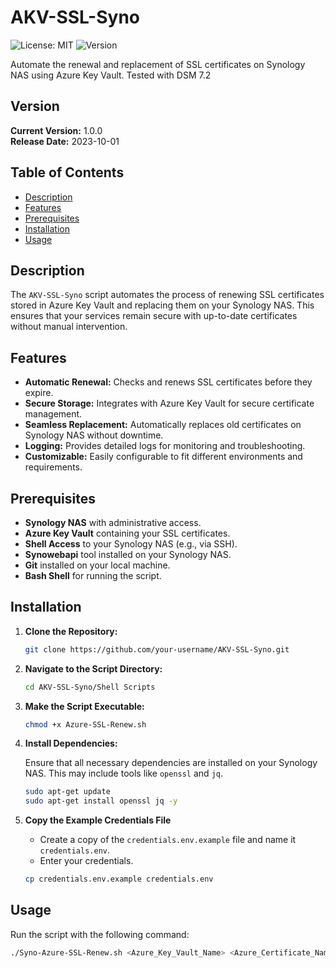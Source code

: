 # AKV-SSL-Syno

![License: MIT](https://img.shields.io/badge/License-MIT-yellow.svg)
![Version](https://img.shields.io/badge/Version-1.0.0-blue.svg)

Automate the renewal and replacement of SSL certificates on Synology NAS using Azure Key Vault.
Tested with DSM 7.2

## Version

**Current Version:** 1.0.0  
**Release Date:** 2023-10-01

## Table of Contents

- [Description](#description)
- [Features](#features)
- [Prerequisites](#prerequisites)
- [Installation](#installation)
- [Usage](#usage)

## Description

The `AKV-SSL-Syno` script automates the process of renewing SSL certificates stored in Azure Key Vault and replacing them on your Synology NAS. This ensures that your services remain secure with up-to-date certificates without manual intervention.

## Features

- **Automatic Renewal:** Checks and renews SSL certificates before they expire.
- **Secure Storage:** Integrates with Azure Key Vault for secure certificate management.
- **Seamless Replacement:** Automatically replaces old certificates on Synology NAS without downtime.
- **Logging:** Provides detailed logs for monitoring and troubleshooting.
- **Customizable:** Easily configurable to fit different environments and requirements.

## Prerequisites

- **Synology NAS** with administrative access.
- **Azure Key Vault** containing your SSL certificates.
- **Shell Access** to your Synology NAS (e.g., via SSH).
- **Synowebapi** tool installed on your Synology NAS.
- **Git** installed on your local machine.
- **Bash Shell** for running the script.

## Installation

1. **Clone the Repository:**

   ```bash
   git clone https://github.com/your-username/AKV-SSL-Syno.git
   ```

2. **Navigate to the Script Directory:**

   ```bash
   cd AKV-SSL-Syno/Shell Scripts
   ```

3. **Make the Script Executable:**

   ```bash
   chmod +x Azure-SSL-Renew.sh
   ```

4. **Install Dependencies:**

   Ensure that all necessary dependencies are installed on your Synology NAS. This may include tools like `openssl` and `jq`.

   ```bash
   sudo apt-get update
   sudo apt-get install openssl jq -y
   ```

5. **Copy the Example Credentials File**

   - Create a copy of the `credentials.env.example` file and name it `credentials.env`.
   - Enter your credentials.

   ```bash
   cp credentials.env.example credentials.env
   ```

## Usage

Run the script with the following command:

```bash
./Syno-Azure-SSL-Renew.sh <Azure_Key_Vault_Name> <Azure_Certificate_Name>
```
